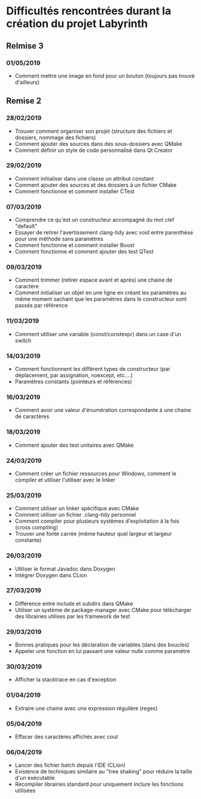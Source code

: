 # Difficultés rencontrées durant la création du projet Labyrinth

## Relmise  3

### 01/05/2019
* Comment mettre une image en fond pour un bouton (toujours pas trouvé d'ailleurs)

## Remise 2

### 28/02/2019
* Trouver comment organiser son projet (structure des fichiers et dossiers, nommage des fichiers)
* Comment ajouter des sources dans des sous-dossiers avec QMake
* Comment définir un style de code personnalisé dans Qt Creator

### 29/02/2019
* Comment initialiser dans une classe un attribut constant
* Comment ajouter des sources et des dossiers à un fichier CMake
* Comment fonctionne et comment installer CTest

### 07/03/2019
* Comprendre ce qu'est un constructeur accompagné du mot clef "default"
* Essayer de retirer l'avertissement clang-tidy avec void entre parenthèse pour une méthode sans paramètres
* Comment fonctionne et comment installer Boost
* Comment fonctionne et comment ajouter des test QTest

### 09/03/2019
* Comment trimmer (retirer espace avant et après) une chaine de caractère
* Comment initialiser un objet en une ligne en créant les paramètres au même moment sachant que les paramètres dans le constructeur sont passés par référence

### 11/03/2019
* Comment utiliser une variable (const/constexpr) dans un case d'un switch

### 14/03/2019
* Comment fonctionnent les différent types de constructeur (par déplacement, par assignation, noexcept, etc.…)
* Paramètres constants (pointeurs et références)

### 16/03/2019
* Comment avoir une valeur d'énumération correspondante à une chaine de caractères

### 18/03/2019
* Comment ajouter des test unitaires avec QMake

### 24/03/2019
* Comment créer un fichier ressources pour Windows, comment le compiler et utiliser l'utiliser avec le linker

### 25/03/2019
* Comment utiliser un linker spécifique avec CMake
* Comment utiliser un fichier .clang-tidy personnel
* Comment compiler pour plusieurs systèmes d'exploitation à la fois (cross compiling)
* Trouver une fonte carrée (même hauteur quel largeur et largeur constante)

### 26/03/2019
* Utiliser le format Javadoc dans Doxygen
* Intégrer Doxygen dans CLion

### 27/03/2019
* Différence entre include et subdirs dans QMake
* Utiliser un système de package-manager avec CMake pour télécharger des librairies utilises par les framework de test

### 29/03/2019
* Bonnes pratiques pour les déclaration de variables (dans des boucles)
* Appeler une fonction en lui passant une valeur nulle comme paramètre

### 30/03/2019
* Afficher la stacktrace en cas d'exception

### 01/04/2019
* Extraire une chaine avec une expression régulière (regex)

### 05/04/2019
* Effacer des caractères affichés avec cout

### 06/04/2019
* Lancer des fichier batch depuis l'IDE (CLion)
* Existence de techniques similaire au "tree shaking" pour réduire la taille d'un exécutable
* Recompiler librairies standard pour uniquement inclure les fonctions utilisées
